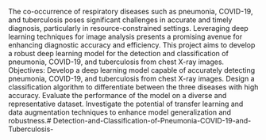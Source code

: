 The co-occurrence of respiratory diseases such as pneumonia, COVID-19, and tuberculosis poses significant challenges in accurate and timely diagnosis, particularly in resource-constrained settings. Leveraging deep learning techniques for image analysis presents a promising avenue for enhancing diagnostic accuracy and efficiency. This project aims to develop a robust deep learning model for the detection and classification of pneumonia, COVID-19, and tuberculosis from chest X-ray images.
Objectives:
Develop a deep learning model capable of accurately detecting pneumonia, COVID-19, and tuberculosis from chest X-ray images.
Design a classification algorithm to differentiate between the three diseases with high accuracy.
Evaluate the performance of the model on a diverse and representative dataset.
Investigate the potential of transfer learning and data augmentation techniques to enhance model generalization and robustness.# Detection-and-Classification-of-Pneumonia-COVID-19-and-Tuberculosis-
